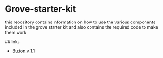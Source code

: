 # Grove-starter-kit
this repository contains information on how to use the various components included in the grove starter kit and also contains the required code to make them work

##links
* [Button v 1.1](https://github.com/rezraf77/Grove-starter-kit/blob/master/button/button.md)